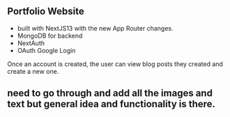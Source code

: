 ## Portfolio Website 
- built with NextJS13 with the new App Router changes. 
- MongoDB for backend
- NextAuth
- OAuth Google Login


Once an account is created, the user can view blog posts they created and create a new one. 


## need to go through and add all the images and text but general idea and functionality is there. 
